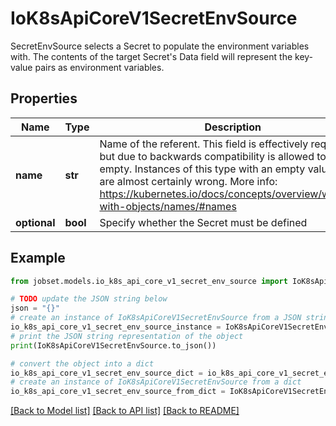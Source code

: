 # IoK8sApiCoreV1SecretEnvSource

SecretEnvSource selects a Secret to populate the environment variables with.  The contents of the target Secret's Data field will represent the key-value pairs as environment variables.

## Properties

Name | Type | Description | Notes
------------ | ------------- | ------------- | -------------
**name** | **str** | Name of the referent. This field is effectively required, but due to backwards compatibility is allowed to be empty. Instances of this type with an empty value here are almost certainly wrong. More info: https://kubernetes.io/docs/concepts/overview/working-with-objects/names/#names | [optional] 
**optional** | **bool** | Specify whether the Secret must be defined | [optional] 

## Example

```python
from jobset.models.io_k8s_api_core_v1_secret_env_source import IoK8sApiCoreV1SecretEnvSource

# TODO update the JSON string below
json = "{}"
# create an instance of IoK8sApiCoreV1SecretEnvSource from a JSON string
io_k8s_api_core_v1_secret_env_source_instance = IoK8sApiCoreV1SecretEnvSource.from_json(json)
# print the JSON string representation of the object
print(IoK8sApiCoreV1SecretEnvSource.to_json())

# convert the object into a dict
io_k8s_api_core_v1_secret_env_source_dict = io_k8s_api_core_v1_secret_env_source_instance.to_dict()
# create an instance of IoK8sApiCoreV1SecretEnvSource from a dict
io_k8s_api_core_v1_secret_env_source_from_dict = IoK8sApiCoreV1SecretEnvSource.from_dict(io_k8s_api_core_v1_secret_env_source_dict)
```
[[Back to Model list]](../README.md#documentation-for-models) [[Back to API list]](../README.md#documentation-for-api-endpoints) [[Back to README]](../README.md)


